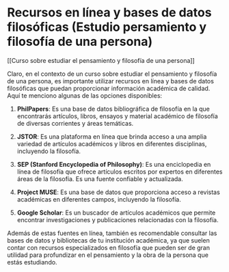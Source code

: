 # Recursos en línea y bases de datos filosóficas (Estudio persamiento y filosofía de una persona)

[[Curso sobre estudiar el pensamiento y filosofía de una persona]]

Claro, en el contexto de un curso sobre estudiar el pensamiento y filosofía de una persona, es importante utilizar recursos en línea y bases de datos filosóficas que puedan proporcionar información académica de calidad. Aquí te menciono algunas de las opciones disponibles:

1. **PhilPapers**: Es una base de datos bibliográfica de filosofía en la que encontrarás artículos, libros, ensayos y material académico de filosofía de diversas corrientes y áreas temáticas.

2. **JSTOR**: Es una plataforma en línea que brinda acceso a una amplia variedad de artículos académicos y libros en diferentes disciplinas, incluyendo la filosofía.

3. **SEP (Stanford Encyclopedia of Philosophy)**: Es una enciclopedia en línea de filosofía que ofrece artículos escritos por expertos en diferentes áreas de la filosofía. Es una fuente confiable y actualizada.

4. **Project MUSE**: Es una base de datos que proporciona acceso a revistas académicas en diferentes campos, incluyendo la filosofía.

5. **Google Scholar**: Es un buscador de artículos académicos que permite encontrar investigaciones y publicaciones relacionadas con la filosofía.

Además de estas fuentes en línea, también es recomendable consultar las bases de datos y bibliotecas de tu institución académica, ya que suelen contar con recursos especializados en filosofía que pueden ser de gran utilidad para profundizar en el pensamiento y la obra de la persona que estás estudiando.

